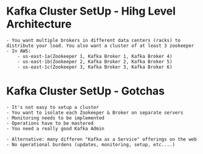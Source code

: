 # Kafka Cluster SetUp - Hihg Level Architecture

	- You want multiple brokers in different data centers (racks) to distribute your load. You also want a cluster of at least 3 zookeeper
	- In AWS:
		- us-east-1a(Zookeeper 1, Kafka Broker 1, Kafka Broker 4)
		- us-east-1b(Zookeeper 2, Kafka Broker 2, Kafka Broker 5)
		- us-east-1c(Zookeeper 3, Kafka Broker 3, Kafka Broker 6)

# Kafka Cluster SetUp - Gotchas

	- It's not easy to setup a cluster
	- You want to isolate each Zookeeper & Broker on separate servers
	- Monitoring needs to be implemented
	- Operations have to be mastered
	- You need a really good Kafka Admin

	- Alternative: many differen "Kafka as a Service" offerings on the web
	- No operational burdens (updates, monitoring, setup, etc....)